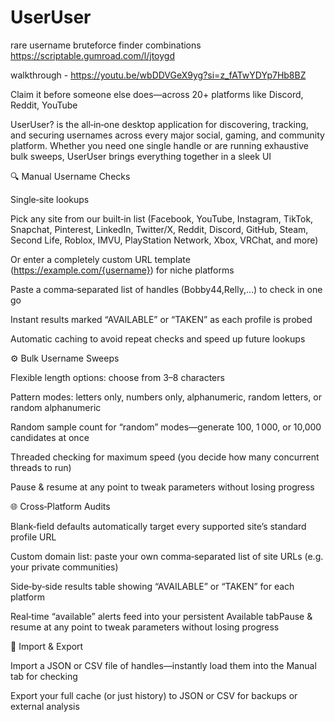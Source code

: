 # UserUser
rare username bruteforce finder combinations
https://scriptable.gumroad.com/l/jtoygd

walkthrough - https://youtu.be/wbDDVGeX9yg?si=z_fATwYDYp7Hb8BZ

Claim it before someone else does—across 20+ platforms like Discord, Reddit, YouTube

UserUser? is the all‑in‑one desktop application for discovering, tracking, and securing usernames across every major social, gaming, and community platform. Whether you need one single handle or are running exhaustive bulk sweeps, UserUser brings everything together in a sleek UI



🔍 Manual Username Checks



Single‑site lookups



Pick any site from our built‑in list (Facebook, YouTube, Instagram, TikTok, Snapchat, Pinterest, LinkedIn, Twitter/X, Reddit, Discord, GitHub, Steam, Second Life, Roblox, IMVU, PlayStation Network, Xbox, VRChat, and more)



Or enter a completely custom URL template (https://example.com/{username}) for niche platforms



Paste a comma‑separated list of handles (Bobby44,Relly,…) to check in one go



Instant results marked “AVAILABLE” or “TAKEN” as each profile is probed



Automatic caching to avoid repeat checks and speed up future lookups



⚙️ Bulk Username Sweeps





Flexible length options: choose from 3–8 characters



Pattern modes: letters only, numbers only, alphanumeric, random letters, or random alphanumeric



Random sample count for “random” modes—generate 100, 1 000, or 10,000 candidates at once



Threaded checking for maximum speed (you decide how many concurrent threads to run)



Pause & resume at any point to tweak parameters without losing progress



🌐 Cross‑Platform Audits





Blank‑field defaults automatically target every supported site’s standard profile URL



Custom domain list: paste your own comma‑separated list of site URLs (e.g. your private communities)



Side‑by‑side results table showing “AVAILABLE” or “TAKEN” for each platform



Real‑time “available” alerts feed into your persistent Available tabPause & resume at any point to tweak parameters without losing progress



🔄 Import & Export





Import a JSON or CSV file of handles—instantly load them into the Manual tab for checking



Export your full cache (or just history) to JSON or CSV for backups or external analysis
